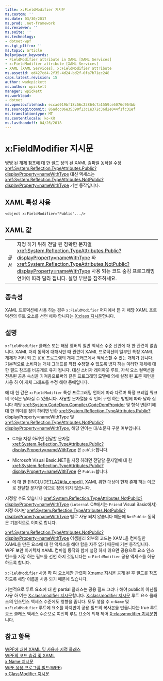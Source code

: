 ```yaml
---
title: x:FieldModifier 지시문
ms.custom: ''
ms.date: 03/30/2017
ms.prod: .net-framework
ms.reviewer: ''
ms.suite: ''
ms.technology:
- dotnet-wpf
ms.tgt_pltfrm: ''
ms.topic: article
helpviewer_keywords:
- FieldModifier attribute in XAML [XAML Services]
- x:FieldModifier attribute [XAML Services]
- XAML [XAML Services], x:FieldModifier attribute
ms.assetid: ed427cd4-2f35-4d24-bd2f-0fa7b71ec248
caps.latest.revision: 15
author: wadepickett
ms.author: wpickett
manager: wpickett
ms.workload:
- dotnet
ms.openlocfilehash: eccad019bf18c56c23864c7a1559ce5076d954bb
ms.sourcegitcommit: 86adcc06e35390f13c1e372c36d2e044f1fc31ef
ms.translationtype: MT
ms.contentlocale: ko-KR
ms.lasthandoff: 04/26/2018
---
```

# <a name="xfieldmodifier-directive"></a>x:FieldModifier 지시문
명명 된 개체 참조에 대 한 필드 정의 된 XAML 컴파일 동작을 수정 <xref:System.Reflection.TypeAttributes.Public?displayProperty=nameWithType> 대신 액세스는 <xref:System.Reflection.TypeAttributes.NotPublic?displayProperty=nameWithType> 기본 동작입니다.  
  
## <a name="xaml-attribute-usage"></a>XAML 특성 사용  
  
```xaml  
<object x:FieldModifier="Public".../>  
```  
  
## <a name="xaml-values"></a>XAML 값  
  
|||  
|-|-|  
|*공용*|지정 하기 위해 전달 된 정확한 문자열 <xref:System.Reflection.TypeAttributes.Public?displayProperty=nameWithType> 와 <xref:System.Reflection.TypeAttributes.NotPublic?displayProperty=nameWithType> 사용 되는 코드 숨김 프로그래밍 언어에 따라 달라 집니다. 설명 부분을 참조하세요.|  
  
## <a name="dependencies"></a>종속성  
 XAML 프로덕션에 사용 하는 경우 `x:FieldModifier` 어디에서 든 지 해당 XAML 프로덕션의 루트 요소를 선언 해야 합니다는 [X:class 지시문](../../../docs/framework/xaml-services/x-class-directive.md)합니다.  
  
## <a name="remarks"></a>설명  
 `x:FieldModifier` 클래스 또는 해당 멤버의 일반 액세스 수준 선언에 대 한 관련이 없습니다. XAML 처리 동작에 대해서만 때 관련이 XAML 프로덕션의 일부인 특정 XAML 개체가 처리 되 고 응용 프로그램의 개체 그래프에서 액세스할 수 있는 개체가 됩니다. 기본적으로 소비자는 개체 그래프를 직접 수정할 수 없도록 방지 하는 이러한 개체에 대 한 필드 참조를 비공개로 유지 됩니다. 대신 소비자 레이아웃 루트, 자식 요소 컬렉션을 전용된 공용 속성을 가져옴으로써와 같은 프로그래밍 모델에 의해 설정 된 표준 패턴을 사용 하 여 개체 그래프를 수정 해야 등에입니다.  
  
 에 대 한 값은 `x:FieldModifier` 특성 프로그래밍 언어에 따라 다르며 특정 프레임 워크의 목적은 달라질 수 있습니다. 사용할 문자열을 각 언어 구현 하는 방법에 따라 달라 집니다 해당 <xref:System.CodeDom.Compiler.CodeDomProvider> 및 형식 변환기에 대 한 의미를 정의 하려면 반환 <xref:System.Reflection.TypeAttributes.Public?displayProperty=nameWithType> 및 <xref:System.Reflection.TypeAttributes.NotPublic?displayProperty=nameWithType>, 해당 언어는 대/소문자 구분 여부입니다.  
  
-   C#을 지정 하려면 전달할 문자열 <xref:System.Reflection.TypeAttributes.Public?displayProperty=nameWithType> 은 `public`합니다.  
  
-   Microsoft Visual Basic.NET을 지정 하려면 전달할 문자열에 대 한 <xref:System.Reflection.TypeAttributes.Public?displayProperty=nameWithType> 은 `Public`합니다.  
  
-   에 대 한 [!INCLUDE[TLA2#tla_cppcli](../../../includes/tla2sharptla-cppcli-md.md)], XAML 위한 대상이 현재 존재 하는 이므로 전달할 문자열 이므로 정의 되지 않습니다.  
  
 지정할 수도 있습니다 <xref:System.Reflection.TypeAttributes.NotPublic?displayProperty=nameWithType> (`internal` C#에서는 `Friend` Visual Basic에서) 지정 하지만 <xref:System.Reflection.TypeAttributes.NotPublic?displayProperty=nameWithType> 별로 사용 되지 않습니다 때문에 `NotPublic` 동작은 기본적으로 이미로 합니다.  
  
 <xref:System.Reflection.TypeAttributes.NotPublic?displayProperty=nameWithType> 어셈블리 외부의 코드는 XAML을 컴파일한 XAML을 만든 요소에 대 한 액세스를 해야 함을 자주 없기 때문에 기본 동작입니다. WPF 보안 아키텍처 XAML 컴파일 동작와 함께 설정 하지 않으면 공용으로 요소 인스턴스를 저장 하는 필드를 선언 하지 것입니다는 `x:FieldModifier` 공용 액세스를 허용 하도록 합니다.  
  
 `x:FieldModifier` 사용 하 여 요소에만 관련이 [X:name 지시문](../../../docs/framework/xaml-services/x-name-directive.md) 공개 된 후 필드를 참조 하도록 해당 이름을 사용 되기 때문에 있습니다.  
  
 기본적으로 루트 요소에 대 한 partial 클래스는 공용 필드 그러나 해야 public이 아닌를 사용 하 여는 [X:classmodifier 지시문](../../../docs/framework/xaml-services/x-classmodifier-directive.md)합니다. [X:classmodifier 지시문](../../../docs/framework/xaml-services/x-classmodifier-directive.md) 루트 요소 클래스의 인스턴스 액세스 수준에도 영향을 줍니다. 모두 넣을 수 `x:Name` 및 `x:FieldModifier` 루트에 요소를 하지만이 공용 필드의 복사본을 만듭니다는 true 루트 요소 클래스 액세스 수준으로 여전히 루트 요소에 의해 제어 [X:classmodifier 지시문](../../../docs/framework/xaml-services/x-classmodifier-directive.md)합니다.  
  
## <a name="see-also"></a>참고 항목  
 [WPF에 대한 XAML 및 사용자 지정 클래스](../../../docs/framework/wpf/advanced/xaml-and-custom-classes-for-wpf.md)  
 [WPF의 코드 숨김 및 XAML](../../../docs/framework/wpf/advanced/code-behind-and-xaml-in-wpf.md)  
 [x:Name 지시문](../../../docs/framework/xaml-services/x-name-directive.md)  
 [WPF 응용 프로그램 빌드(WPF)](../../../docs/framework/wpf/app-development/building-a-wpf-application-wpf.md)  
 [x:ClassModifier 지시문](../../../docs/framework/xaml-services/x-classmodifier-directive.md)
